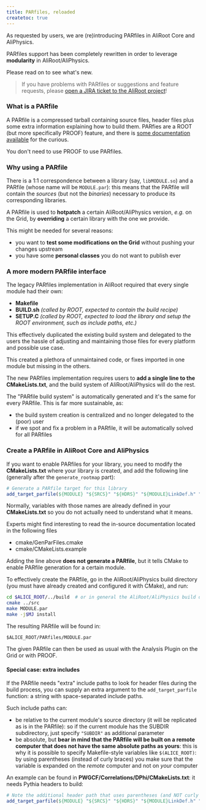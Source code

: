 ```yaml
---
title: PARfiles, reloaded
createtoc: true
---
```


As requested by users, we are (re)introducing PARfiles in AliRoot Core and
AliPhysics.

PARfiles support has been completely rewritten in order to leverage
**modularity** in AliRoot/AliPhysics.

Please read on to see what's new.

> If you have problems with PARfiles or suggestions and feature requests, please
> [open a JIRA ticket to the AliRoot project](https://alice.its.cern.ch/)!


### What is a PARfile

A PARfile is a compressed tarball containing source files, header files plus
some extra information explaining how to build them. PARfies are a ROOT (but
more specifically PROOF) feature, and there is
[some documentation available](https://root.cern.ch/drupal/content/working-packages-par-files)
for the curious.

You don't need to use PROOF to use PARfiles.


### Why using a PARfile

There is a 1:1 correspondence between a library (say, `libMODULE.so`) and a
PARfile (whose name will be `MODULE.par`): this means that the PARfile will
contain the *sources* (but not the *binaries*) necessary to produce its
corresponding libraries.

A PARfile is used to **hotpatch** a certain AliRoot/AliPhysics version, *e.g.*
on the Grid, by **overriding** a certain library with the one we provide.

This might be needed for several reasons:

 * you want to **test some modifications on the Grid** without pushing your
   changes upstream
 * you have some **personal classes** you do not want to publish ever


### A more modern PARfile interface

The legacy PARfiles implementation in AliRoot required that every single module
had their own:

 * **Makefile**
 * **BUILD.sh** *(called by ROOT, expected to contain the build recipe)*
 * **SETUP.C** *(called by ROOT, expected to load the library and setup the ROOT
   environment, such as include paths, etc.)*

This effectively duplicated the existing build system and delegated to the users
the hassle of adjusting and maintaining those files for every platform and
possible use case.

This created a plethora of unmaintained code, or fixes imported in one module
but missing in the others.

The new PARfiles implementation requires users to **add a single line to the
CMakeLists.txt**, and the build system of AliRoot/AliPhysics will do the rest.

The "PARfile build system" is automatically generated and it's the same for
every PARfile. This is far more sustainable, as:

 * the build system creation is centralized and no longer delegated to the
   (poor) user
 * if we spot and fix a problem in a PARfile, it will be automatically solved
   for all PARfiles


### Create a PARfile in AliRoot Core and AliPhysics

If you want to enable PARfiles for your library, you need to modify the
**CMakeLists.txt** where your library is created, and add the following line
(generally after the `generate_rootmap` part):

```cmake
# Generate a PARfile target for this library
add_target_parfile(${MODULE} "${SRCS}" "${HDRS}" "${MODULE}LinkDef.h" "${LIBDEPS}")
```

Normally, variables with those names are already defined in your
**CMakeLists.txt** so you do not actually need to understand what it means.

Experts might find interesting to read the in-source documentation located in
the following files

 * cmake/GenParFiles.cmake
 * cmake/CMakeLists.example

Adding the line above **does not generate a PARfile**, but it tells CMake to
enable PARfile generation for a certain module.

To effectively create the PARfile, go in the AliRoot/AliPhysics build directory
(you must have already created and configured it with CMake), and run:

```bash
cd $ALICE_ROOT/../build  # or in general the AliRoot/AliPhysics build dir
cmake ../src
make MODULE.par
make -j$MJ install
```

The resulting PARfile will be found in:

```
$ALICE_ROOT/PARfiles/MODULE.par
```

The given PARfile can then be used as usual with the Analysis Plugin on the Grid
or with PROOF.


#### Special case: extra includes

If the PARfile needs "extra" include paths to look for header files during the
build process, you can supply an extra argument to the `add_target_parfile`
function: a string with space-separated include paths.

Such include paths can:

 * be relative to the current module's source directory (it will be replicated
   as is in the PARfile): so if the current module has the SUBDIR subdirectory,
   just specify `"SUBDIR"` as additional parameter
 * be absolute, but **bear in mind that the PARfile will be built on a remote
   computer that does not have the same absolute paths as yours**: this is why
   it is possible to specify Makefile-style variables like `$(ALICE_ROOT)`: by
   using parentheses (instead of curly braces) you make sure that the variable
   is expanded on the *remote* computer and not on *your* computer

An example can be found in **PWGCF/Correlations/DPhi/CMakeLists.txt**: it needs
Pythia headers to build:

```cmake
# Note the additional header path that uses parentheses (and NOT curly braces)
add_target_parfile(${MODULE} "${SRCS}" "${HDRS}" "${MODULE}LinkDef.h" "${LIBDEPS}" "$(ALICE_ROOT)/include/pythia")
```
